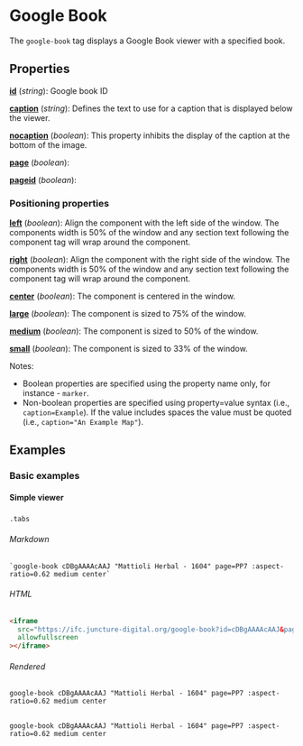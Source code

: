 <style> 
  .markdown-section h2 ~ p > strong > a, .markdown-section h3 ~ p > strong > a { color: crimson; font-size: 110%; text-decoration: none; }
  .markdown-section table { 
    margin-left:3rem; 
    width: calc(100% - 6rem); 
    border:1px solid #555;
  }
  .markdown-section td, .markdown-section th {
    border:1px solid #555;
    padding: 8px;
    line-height: 1.2;
  }
  .markdown-section th {
    background-color:#E2F0F7;
    font-weight:bold !important;
    text-align:center !important;
  }
</style>

# Google Book

The `google-book` tag displays a Google Book viewer with a specified book.

## Properties

**[id](#basic-examples)** (_string_):  Google book ID

**[caption](#basic-example)** (_string_): Defines the text to use for a caption that is displayed below the viewer.

**[nocaption](#basic-examples)** (_boolean_):  This property inhibits the display of the caption at the bottom of the image.

**[page](#basic-example)** (_boolean_):  

**[pageid](#basic-example)** (_boolean_):  

### Positioning properties

**[left](#positioning-examples)** (_boolean_):  Align the component with the left side of the window.  The components width is 50% of the window and any section text following the component tag will wrap around the component.

**[right](#positioning-examples)** (_boolean_):  Align the component with the right side of the window.  The components width is 50% of the window and any section text following the component tag will wrap around the component.

**[center](#positioning-examples)** (_boolean_):  The component is centered in the window.

**[large](#positioning-examples)** (_boolean_):  The component is sized to 75% of the window.

**[medium](#positioning-examples)** (_boolean_):  The component is sized to 50% of the window.

**[small](#positioning-examples)** (_boolean_):  The component is sized to 33% of the window.


Notes:
- Boolean properties are specified using the property name only, for instance - `marker`.
- Non-boolean properties are specified using property=value syntax (i.e., `caption=Example`).  If the value includes spaces the value must be quoted (i.e., `caption="An Example Map"`).


## Examples

### Basic examples

#### Simple viewer

#####
`.tabs`

###### Markdown

```markup
`google-book cDBgAAAAcAAJ "Mattioli Herbal - 1604" page=PP7 :aspect-ratio=0.62 medium center`
```

###### HTML

```html
<iframe
  src="https://ifc.juncture-digital.org/google-book?id=cDBgAAAAcAAJ&page=PP7&caption=Mattioli+Herbal+-+1604"
  allowfullscreen
></iframe>
```

###### Rendered

`google-book cDBgAAAAcAAJ "Mattioli Herbal - 1604" page=PP7 :aspect-ratio=0.62 medium center`

##

`google-book cDBgAAAAcAAJ "Mattioli Herbal - 1604" page=PP7 :aspect-ratio=0.62 medium center`
